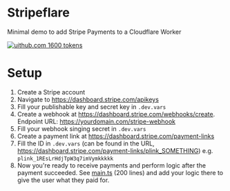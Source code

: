# Stripeflare

Minimal demo to add Stripe Payments to a Cloudflare Worker

[![uithub.com](https://www.google.com/s2/favicons?domain=uithub.com&sz=16) 1600 tokens](https://uithub.com/janwilmake/stripeflare)

# Setup

1. Create a Stripe account
2. Navigate to https://dashboard.stripe.com/apikeys
3. Fill your publishable key and secret key in `.dev.vars`
4. Create a webhook at https://dashboard.stripe.com/webhooks/create. Endpoint URL: https://yourdomain.com/stripe-webhook
5. Fill your webhook singing secret in `.dev.vars`
6. Create a payment link at https://dashboard.stripe.com/payment-links
7. Fill the ID in `.dev.vars` (can be found in the URL, https://dashboard.stripe.com/payment-links/plink_SOMETHING) e.g. `plink_1REsLrHdjTpW3q7imVymkkkkk`
8. Now you're ready to receive payments and perform logic after the payment succeeded. See [main.ts](main.ts) (200 lines) and add your logic there to give the user what they paid for.
